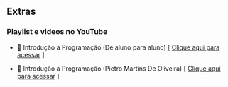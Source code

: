 ## Extras

### Playlist e videos no YouTube

- 🎥 Introdução à Programação (De aluno para aluno)  [ [Clique aqui para acessar](https://www.youtube.com/playlist?list=PLa75BYTPDNKZWYypgOFEsX3H2Mg-SzuLW) ] 

- 🎥 Introdução à Programação (Pietro Martins De Oliveira) [ [Clique aqui para acessar](https://www.youtube.com/watch?v=2w8GYzBjNj8&list=PLpaKFn4Q4GMOBAeqC1S5_Fna_Y5XaOQS2) ]
